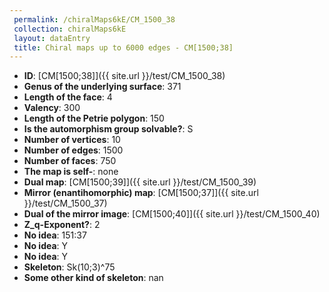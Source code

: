 ```yaml
--- 
 permalink: /chiralMaps6kE/CM_1500_38 
 collection: chiralMaps6kE
 layout: dataEntry
 title: Chiral maps up to 6000 edges - CM[1500;38]
---
```


- **ID**: [CM[1500;38]]({{ site.url }}/test/CM_1500_38)
- **Genus of the underlying surface**: 371
- **Length of the face**: 4
- **Valency**: 300
- **Length of the Petrie polygon**: 150
- **Is the automorphism group solvable?**: S
- **Number of vertices**: 10
- **Number of edges**: 1500
- **Number of faces**: 750
- **The map is self-**: none
- **Dual map**: [CM[1500;39]]({{ site.url }}/test/CM_1500_39)
- **Mirror (enantihomorphic) map**: [CM[1500;37]]({{ site.url }}/test/CM_1500_37)
- **Dual of the mirror image**: [CM[1500;40]]({{ site.url }}/test/CM_1500_40)
- **Z_q-Exponent?**: 2
- **No idea**:  151:37
- **No idea**: Y
- **No idea**: Y
- **Skeleton**: Sk(10;3)^75
- **Some other kind of skeleton**: nan
